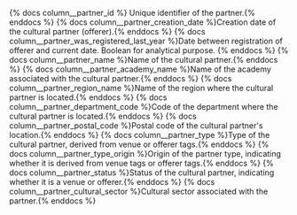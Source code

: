 {% docs column__partner_id %} Unique identifier of the partner.{% enddocs %}
{% docs column__partner_creation_date %}Creation date of the cultural partner (offerer).{% enddocs %}
{% docs column__partner_was_registered_last_year %}Date between registration of offerer and current date. Boolean for analytical purpose. {% enddocs %}
{% docs column__partner_name %}Name of the cultural partner.{% enddocs %}
{% docs column__partner_academy_name %}Name of the academy associated with the cultural partner.{% enddocs %}
{% docs column__partner_region_name %}Name of the region where the cultural partner is located.{% enddocs %}
{% docs column__partner_department_code %}Code of the department where the cultural partner is located.{% enddocs %}
{% docs column__partner_postal_code %}Postal code of the cultural partner's location.{% enddocs %}
{% docs column__partner_type %}Type of the cultural partner, derived from venue or offerer tags.{% enddocs %}
{% docs column__partner_type_origin %}Origin of the partner type, indicating whether it is derived from venue tags or offerer tags.{% enddocs %}
{% docs column__partner_status %}Status of the cultural partner, indicating whether it is a venue or offerer.{% enddocs %}
{% docs column__partner_cultural_sector %}Cultural sector associated with the partner.{% enddocs %}
